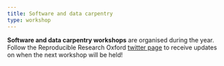 ```yaml
---
title: Software and data carpentry
type: workshop
---
```

**Software and data carpentry workshops** are organised during the year. Follow
the Reproducible Research Oxford [twitter page](https://twitter.com/rroxford) to
receive updates on when the next workshop will be held!
